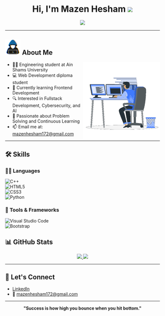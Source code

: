 <h1 align="center"><b>Hi, I'm Mazen Hesham</b> <img src="https://media.giphy.com/media/hvRJCLFzcasrR4ia7z/giphy.gif" width="35"></h1>

<p align="center">
  <a href="https://github.com/DenverCoder1/readme-typing-svg">
    <img src="https://readme-typing-svg.herokuapp.com?font=Fira+Code&color=cyan&size=25&center=true&vCenter=true&width=700&height=100&lines=Aspiring+Software+Engineer;Engineering+Student+at+Ain+Shams+University;Frontend+Development+Learner;Passionate+about+Problem+Solving;Exploring+Fullstack%2C+Cybersecurity+%26+AI">
  </a>
</p>

---

## <img src="https://github.com/0xAbdulKhalid/0xAbdulKhalid/raw/main/assets/mdImages/about_me.gif" width="50px"> **About Me**

<picture><img align="right" src="https://github.com/0xAbdulKhalid/0xAbdulKhalid/raw/main/assets/mdImages/Right_Side.gif" width="250px"></picture>

- 👨‍🎓 Engineering student at Ain Shams University  
- 💻 Web Development diploma student  
- 🚀 Currently learning Frontend Development  
- 🔍 Interested in Fullstack Development, Cybersecurity, and AI  
- 🧠 Passionate about Problem Solving and Continuous Learning  
- 📫 Email me at: [mazenhesham172@gmail.com](mailto:mazenhesham172@gmail.com)

---

## 🛠️ Skills  

### 🧑‍💻 **Languages**  
![C++](https://img.shields.io/badge/C++-00599C?style=for-the-badge&logo=c%2B%2B&logoColor=white)  
![HTML5](https://img.shields.io/badge/HTML5-E34F26?style=for-the-badge&logo=html5&logoColor=white)  
![CSS3](https://img.shields.io/badge/CSS3-1572B6?style=for-the-badge&logo=css3&logoColor=white)  
![Python](https://img.shields.io/badge/Python-3776AB?style=for-the-badge&logo=python&logoColor=white)  

### 🧰 **Tools & Frameworks**  
![Visual Studio Code](https://img.shields.io/badge/VS%20Code-0078d7?style=for-the-badge&logo=visual-studio-code&logoColor=white)  
![Bootstrap](https://img.shields.io/badge/Bootstrap-563D7C?style=for-the-badge&logo=bootstrap&logoColor=white)  


## 📊 GitHub Stats

<div align="center">
  <a href="https://github.com/MazenHesham">
    <img src="https://github-readme-stats.vercel.app/api?username=MazenHesham&show_icons=true&theme=github_dark&count_private=true" width="450"/>
    <img src="https://github-readme-stats.vercel.app/api/top-langs/?username=MazenHesham&layout=compact&theme=github_dark" width="375"/>
  </a>
</div>

---

## 🤝 Let's Connect

- [LinkedIn](https://www.linkedin.com/in/mazen-hesham-7213b9234)
- 📧 [mazenhesham172@gmail.com](mailto:mazenhesham172@gmail.com)

---

<div align="center">
  <b>"Success is how high you bounce when you hit bottom."</b>
</div>
